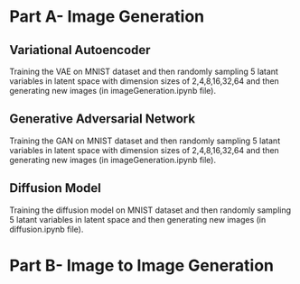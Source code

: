 # Part A- Image Generation
## Variational Autoencoder
Training the VAE on MNIST dataset and then randomly sampling 5 latant variables in latent space with dimension sizes of 2,4,8,16,32,64 and then generating new images (in imageGeneration.ipynb file).

## Generative Adversarial Network
Training the GAN on MNIST dataset and then randomly sampling 5 latant variables in latent space with dimension sizes of 2,4,8,16,32,64 and then generating new images (in imageGeneration.ipynb file).

## Diffusion Model
Training the diffusion model on MNIST dataset and then randomly sampling 5 latant variables in latent space and then generating new images (in diffusion.ipynb file).

# Part B- Image to Image Generation
